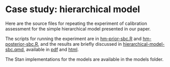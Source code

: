 # Case study: hierarchical model

Here are the source files for repeating the experiment of calibration assessment
for the simple hierarchical model presented in our paper.

The scripts for running the experiment are in [hm-prior-sbc.R](hm-prior-sbc.R) 
and [hm-posterior-sbc.R](hm-posterior-sbc.R), and the results are briefly 
discussed in [hierarchical-model-sbc.qmd](hierarchical-model-sbc.qmd), 
available in [pdf](hierarchical-model-sbc.pdf) and 
[html](hierarchical-model-sbc.html).

The Stan implementations for the models are available in the models folder.